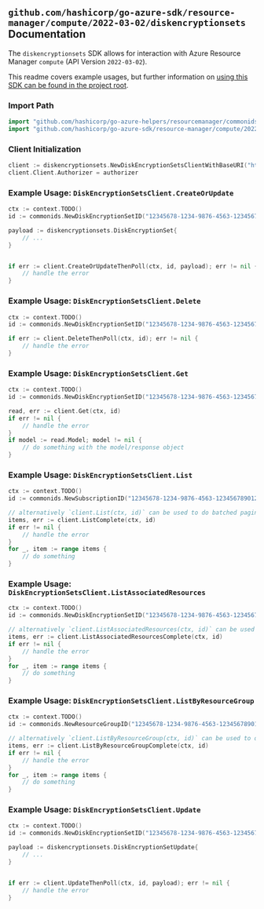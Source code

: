 
## `github.com/hashicorp/go-azure-sdk/resource-manager/compute/2022-03-02/diskencryptionsets` Documentation

The `diskencryptionsets` SDK allows for interaction with Azure Resource Manager `compute` (API Version `2022-03-02`).

This readme covers example usages, but further information on [using this SDK can be found in the project root](https://github.com/hashicorp/go-azure-sdk/tree/main/docs).

### Import Path

```go
import "github.com/hashicorp/go-azure-helpers/resourcemanager/commonids"
import "github.com/hashicorp/go-azure-sdk/resource-manager/compute/2022-03-02/diskencryptionsets"
```


### Client Initialization

```go
client := diskencryptionsets.NewDiskEncryptionSetsClientWithBaseURI("https://management.azure.com")
client.Client.Authorizer = authorizer
```


### Example Usage: `DiskEncryptionSetsClient.CreateOrUpdate`

```go
ctx := context.TODO()
id := commonids.NewDiskEncryptionSetID("12345678-1234-9876-4563-123456789012", "example-resource-group", "diskEncryptionSetValue")

payload := diskencryptionsets.DiskEncryptionSet{
	// ...
}


if err := client.CreateOrUpdateThenPoll(ctx, id, payload); err != nil {
	// handle the error
}
```


### Example Usage: `DiskEncryptionSetsClient.Delete`

```go
ctx := context.TODO()
id := commonids.NewDiskEncryptionSetID("12345678-1234-9876-4563-123456789012", "example-resource-group", "diskEncryptionSetValue")

if err := client.DeleteThenPoll(ctx, id); err != nil {
	// handle the error
}
```


### Example Usage: `DiskEncryptionSetsClient.Get`

```go
ctx := context.TODO()
id := commonids.NewDiskEncryptionSetID("12345678-1234-9876-4563-123456789012", "example-resource-group", "diskEncryptionSetValue")

read, err := client.Get(ctx, id)
if err != nil {
	// handle the error
}
if model := read.Model; model != nil {
	// do something with the model/response object
}
```


### Example Usage: `DiskEncryptionSetsClient.List`

```go
ctx := context.TODO()
id := commonids.NewSubscriptionID("12345678-1234-9876-4563-123456789012")

// alternatively `client.List(ctx, id)` can be used to do batched pagination
items, err := client.ListComplete(ctx, id)
if err != nil {
	// handle the error
}
for _, item := range items {
	// do something
}
```


### Example Usage: `DiskEncryptionSetsClient.ListAssociatedResources`

```go
ctx := context.TODO()
id := commonids.NewDiskEncryptionSetID("12345678-1234-9876-4563-123456789012", "example-resource-group", "diskEncryptionSetValue")

// alternatively `client.ListAssociatedResources(ctx, id)` can be used to do batched pagination
items, err := client.ListAssociatedResourcesComplete(ctx, id)
if err != nil {
	// handle the error
}
for _, item := range items {
	// do something
}
```


### Example Usage: `DiskEncryptionSetsClient.ListByResourceGroup`

```go
ctx := context.TODO()
id := commonids.NewResourceGroupID("12345678-1234-9876-4563-123456789012", "example-resource-group")

// alternatively `client.ListByResourceGroup(ctx, id)` can be used to do batched pagination
items, err := client.ListByResourceGroupComplete(ctx, id)
if err != nil {
	// handle the error
}
for _, item := range items {
	// do something
}
```


### Example Usage: `DiskEncryptionSetsClient.Update`

```go
ctx := context.TODO()
id := commonids.NewDiskEncryptionSetID("12345678-1234-9876-4563-123456789012", "example-resource-group", "diskEncryptionSetValue")

payload := diskencryptionsets.DiskEncryptionSetUpdate{
	// ...
}


if err := client.UpdateThenPoll(ctx, id, payload); err != nil {
	// handle the error
}
```
